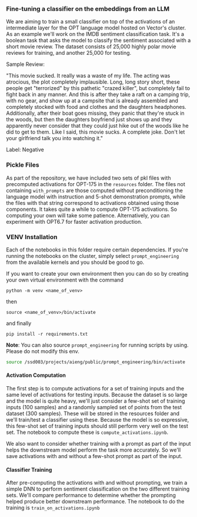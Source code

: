 ### Fine-tuning a classifier on the embeddings from an LLM

We are aiming to train a small classifier on top of the activations of an intermediate layer for the OPT language model hosted on Vector's cluster. As an example we'll work on the IMDB sentiment classification task. It's a boolean task that asks the model to classify the sentiment associated with a short movie review. The dataset consists of 25,000 highly polar movie reviews for training, and another 25,000 for testing.

Sample Review:

"This movie sucked. It really was a waste of my life. The acting was atrocious, the plot completely implausible. Long, long story short, these people get "terrorized" by this pathetic "crazed killer", but completely fail to fight back in any manner. And this is after they take a raft on a camping trip, with no gear, and show up at a campsite that is already assembled and completely stocked with food and clothes and the daughters headphones. Additionally, after their boat goes missing, they panic that they're stuck in the woods, but then the daughters boyfriend just shows up and they apparently never consider that they could just hike out of the woods like he did to get to them. Like I said, this movie sucks. A complete joke. Don't let your girlfriend talk you into watching it."

Label: Negative

### Pickle Files

As part of the repository, we have included two sets of pkl files with precomputed activations for OPT-175 in the `resources` folder. The files not containing `with_prompts` are those computed without preconditioning the language model with instruction and 5-shot demonstration prompts, while the files with that string correspond to activations obtained using those components. It takes quite a while to compute OPT-175 activations. So computing your own will take some patience. Alternatively, you can experiment with OPT6.7 for faster activation production.

### VENV Installation

Each of the notebooks in this folder require certain dependencies. If you're running the notebooks on the cluster, simply select `prompt_engineering` from the available kernels and you should be good to go.

If you want to create your own environment then you can do so by creating your own virtual environment with the command
```
python -m venv <name_of_venv>
```
then
```
source <name_of_venv>/bin/activate
```
and finally
```
pip install -r requirements.txt
```

__Note__: You can also source `prompt_engineering` for running scripts by using. Please do not modify this env.
```bash
source /ssd003/projects/aieng/public/prompt_engineering/bin/activate
```

#### Activation Computation

The first step is to compute activations for a set of training inputs and the same level of activations for testing inputs. Because the dataset is so large and the model is quite heavy, we'll just consider a few-shot set of training inputs (100 samples) and a randomly sampled set of points from the test dataset (300 samples). These will be stored in the resources folder and we'll train/test a classifier using these. Because the model is so expressive, this few-shot set of training inputs should still perform very well on the test set. The notebook to compute these is `compute_activations.ipynb`.

We also want to consider whether training with a prompt as part of the input helps the downstream model perform the task more accurately. So we'll save activations with and without a few-shot prompt as part of the input.

#### Classifier Training

After pre-computing the activations with and without prompting, we train a simple DNN to perform sentiment classification on the two different training sets. We'll compare performance to determine whether the prompting helped produce better downstream performance. The notebook to do the training is `train_on_activations.ipynb`

